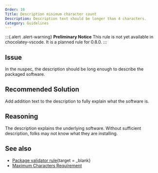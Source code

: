 ```yaml
---
Order: 10
Title: Description minimum character count
Description: Description text should be longer than 4 characters.
Category: Guidelines
---
```


:::{.alert .alert-warning}
**Preliminary Notice**
This rule is not yet available in chocolatey-vscode.
It is a planned rule for 0.8.0.
:::

## Issue

In the nuspec, the description should be long enough to describe the packaged software.

## Recommended Solution

Add addition text to the description to fully explain what the software is.

## Reasoning

The description explains the underlying software. Without sufficient description, folks may not know what they are installing.

## See also

- [Package validator rule](https://github.com/chocolatey/package-validator/wiki/DescriptionCharacterCountMinimum){target = _blank}
- [Maximum Characters Requirement](choco0003)
